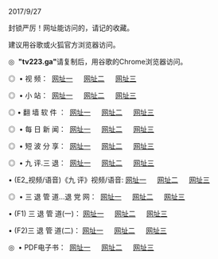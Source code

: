 <p>2017/9/27
<p>封锁严厉！网址能访问的，请记的收藏。
<p>建议用谷歌或火狐官方浏览器访问。
<p>◎   <strong>"tv223.ga"</strong>请复制后，用谷歌的Chrome浏览器访问。
<p>◎   • 视 频： 
<a href="http://we.tbea.us/tv/index.html" target="_blank">网址一</a> 　 
<a href="http://a.sinom.top/9018.html" target="_blank">网址二</a> 　 
<a href="http://c.hping.win/9449.html" target="_blank">网址三</a></p>
<p>◎ </span>  •  小 站：  
<a href="http://we.tbea.us/" target="_blank">网址一</a> 　 
<a href="http://css.fosun.info/" target="_blank">网址二</a> 　 
<a href="http://c.hping.win/read/" target="_blank">网址三</a></p>
<p>◎  • 翻 墙 软 件 ：  
<a href="http://we.tbea.us/ff/index.html" target="_blank">网址一</a> 　 
<a href="http://a.sinom.top/s/read/a1_nd.html" target="_blank">网址二</a> 　 
<a href="http://c.hping.win/ff/index.html" target="_blank">网址三</a></p>
<p>◎ </span>  • 每 日 新 闻：  
<a href="http://we.tbea.us/day/index.html" target="_blank">网址一</a> 　 
<a href="http://a.sinom.top/day/" target="_blank">网址二</a> 　 
<a href="http://c.hping.win/day/index.html" target="_blank">网址三</a></p>
<p>◎ </span>  • 短 波 分 享：  
<a href="http://we.tbea.us/h/index.html" target="_blank">网址一</a> 　 
<a href="http://a.sinom.top/h/" target="_blank">网址二</a> 　 
<a href="http://c.hping.win/h/index.html" target="_blank">网址三</a></p>
<p>◎   • 九 评.三 退：  
<a href="http://we.tbea.us/t/index.html" target="_blank">网址一</a> 　 
<a href="http://css.fosun.info/v2/index.html" target="_blank">网址二</a> 　 
<a href="http://c.hping.win/tt/index.html" target="_blank">网址三</a> 　</p>
<p>  • (E2_视频/语音)《九 评》视频/语音: 
<a href="http://css.fosun.info/7738.html" target="_blank">网址一</a> 　 
<a href="http://a.sinom.top/7614.html" target="_blank">网址二</a> 　 
<a href="http://c.hping.win/7633.html" target="_blank">网址三</a></p>
<p>◎   • 三 退 管 道...退 党 网：  
<a href="http://we.tbea.us/go/td1.html" target="_blank">网址一</a> 　 
<a href="http://a.sinom.top/go/td2.html" target="_blank">网址二</a> 　 
<a href="http://c.hping.win/go/td3.html" target="_blank">网址三</a></p>
<p>  • (F1) 三 退 管 道(一)： 
<a href="http://we.tbea.us/dd/" target="_blank">网址一</a> 　 
<a href="http://a.sinom.top/s/read/a1_tdx.html" target="_blank">网址二</a> 　 
<a href="http://c.hping.win/dd/" target="_blank">网址三</a></p>
<p>  • (F2)三 退 管 道(二)： 
<a href="http://css.fosun.info/d/" target="_blank">网址一</a> 　 
<a href="http://a.sinom.top/d/" target="_blank">网址二</a> 　 
<a href="http://c.hping.win/d/" target="_blank">网址三</a></p>
<p>◎   • PDF电子书：  
<a href="http://css.fosun.info/p/" target="_blank">网址一</a> 　 
<a href="http://a.sinom.top/p/" target="_blank">网址二</a> 　 
<a href="http://c.hping.win/p/" target="_blank">网址三</a></p>
